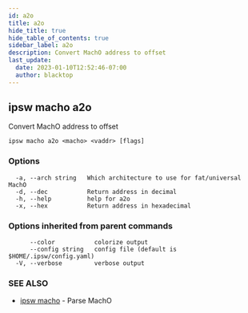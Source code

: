 ```yaml
---
id: a2o
title: a2o
hide_title: true
hide_table_of_contents: true
sidebar_label: a2o
description: Convert MachO address to offset
last_update:
  date: 2023-01-10T12:52:46-07:00
  author: blacktop
---
```

## ipsw macho a2o

Convert MachO address to offset

```
ipsw macho a2o <macho> <vaddr> [flags]
```

### Options

```
  -a, --arch string   Which architecture to use for fat/universal MachO
  -d, --dec           Return address in decimal
  -h, --help          help for a2o
  -x, --hex           Return address in hexadecimal
```

### Options inherited from parent commands

```
      --color           colorize output
      --config string   config file (default is $HOME/.ipsw/config.yaml)
  -V, --verbose         verbose output
```

### SEE ALSO

* [ipsw macho](/docs/cli/ipsw/macho)	 - Parse MachO

